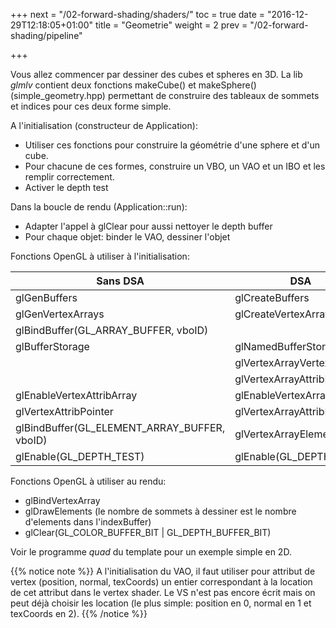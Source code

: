 +++
next = "/02-forward-shading/shaders/"
toc = true
date = "2016-12-29T12:18:05+01:00"
title = "Geometrie"
weight = 2
prev = "/02-forward-shading/pipeline"

+++

Vous allez commencer par dessiner des cubes et spheres en 3D. La lib *glmlv* contient deux fonctions makeCube() et makeSphere() (simple_geometry.hpp) permettant de construire des tableaux de sommets et indices pour ces deux forme simple.

A l'initialisation (constructeur de Application):

- Utiliser ces fonctions pour construire la géométrie d'une sphere et d'un cube.
- Pour chacune de ces formes, construire un VBO, un VAO et un IBO et les remplir correctement.
- Activer le depth test

Dans la boucle de rendu (Application::run):

- Adapter l'appel à glClear pour aussi nettoyer le depth buffer
- Pour chaque objet: binder le VAO, dessiner l'objet

Fonctions OpenGL à utiliser à l'initialisation:

| Sans DSA                             | DSA |
| ------------------------------------ | ----------- |
| glGenBuffers                         | glCreateBuffers |
| glGenVertexArrays                    | glCreateVertexArrays |
| glBindBuffer(GL_ARRAY_BUFFER, vboID) |
| glBufferStorage                      | glNamedBufferStorage |
|                                      | glVertexArrayVertexBuffer |
|                                      | glVertexArrayAttribBinding |
| glEnableVertexAttribArray            | glEnableVertexArrayAttrib |
| glVertexAttribPointer                | glVertexArrayAttribFormat |
| glBindBuffer(GL_ELEMENT_ARRAY_BUFFER, vboID) | glVertexArrayElementBuffer |
| glEnable(GL_DEPTH_TEST)              | glEnable(GL_DEPTH_TEST) |

Fonctions OpenGL à utiliser au rendu:

- glBindVertexArray
- glDrawElements (le nombre de sommets à dessiner est le nombre d'elements dans l'indexBuffer)
- glClear(GL_COLOR_BUFFER_BIT | GL_DEPTH_BUFFER_BIT)

Voir le programme *quad* du template pour un exemple simple en 2D.

{{% notice note %}}
A l'initialisation du VAO, il faut utiliser pour attribut de vertex (position, normal, texCoords) un entier correspondant à la location de cet attribut dans le vertex shader.
Le VS n'est pas encore écrit mais on peut déjà choisir les location (le plus simple: position en 0, normal en 1 et texCoords en 2).
{{% /notice %}}